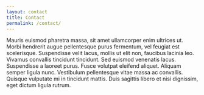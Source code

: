 ```yaml
---
layout: contact
title: Contact
permalink: /contact/
---
```


Mauris euismod pharetra massa, sit amet ullamcorper enim ultrices ut. Morbi hendrerit augue pellentesque purus fermentum, vel feugiat est scelerisque. Suspendisse velit lacus, mollis ut elit non, faucibus lacinia leo. Vivamus convallis tincidunt tincidunt. Sed euismod venenatis lacus. Suspendisse a laoreet purus. Fusce volutpat eleifend aliquet. Aliquam semper ligula nunc. Vestibulum pellentesque vitae massa ac convallis. Quisque vulputate mi in tincidunt mattis. Duis sagittis libero et nisi dignissim, eget dictum ligula rutrum.